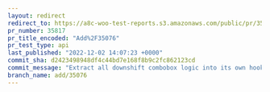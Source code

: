 ```yaml
---
layout: redirect
redirect_to: https://a8c-woo-test-reports.s3.amazonaws.com/public/pr/35817/api/index.html
pr_number: 35817
pr_title_encoded: "Add%2F35076"
pr_test_type: api
last_published: "2022-12-02 14:07:23 +0000"
commit_sha: d2423498948df4c44bd7e168f8b9c2fc862123cd
commit_message: "Extract all downshift combobox logic into its own hook"
branch_name: add/35076
---
```

